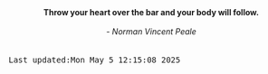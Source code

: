 
<div align="center"><b><span>Throw your heart over the bar and your body will follow.</span></b><br><br><i> - Norman Vincent Peale</i></div>
<br><br><kbd>Last updated:Mon May  5 12:15:08 2025</kbd>